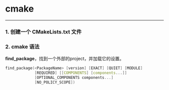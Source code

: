 # cmake 
------------

### 1. 创建一个 CMakeLists.txt 文件
### 2. cmake 语法
**find_package**，找到一个外部的project，并加载它的设置。
```c
find_package(<PackageName> [version] [EXACT] [QUIET] [MODULE]
             [REQUIRED] [[COMPONENTS] [components...]]
             [OPTIONAL_COMPONENTS components...]
             [NO_POLICY_SCOPE])
```

